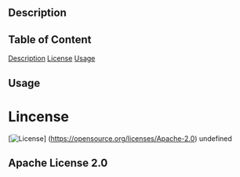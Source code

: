 
  ## Description
  
  
  
  ## Table of Content
  [Description](#Description)
  [License](#License)
  [Usage](#Usage)
  
  ## Usage
  
  # Lincense 
  [![License](https://img.shields.io/badge/License-Apache%202.0-blue.svg)]
  (https://opensource.org/licenses/Apache-2.0)
  undefined

  ## Apache License 2.0


 
  
  

